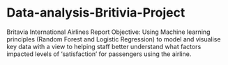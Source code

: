 # Data-analysis-Britivia-Project
 Britavia International Airlines Report Objective: Using Machine learning principles (Random Forest and Logistic Regression) to model and visualise key data with a view to helping staff better understand what factors impacted levels of ‘satisfaction’ for passengers using the airline.

